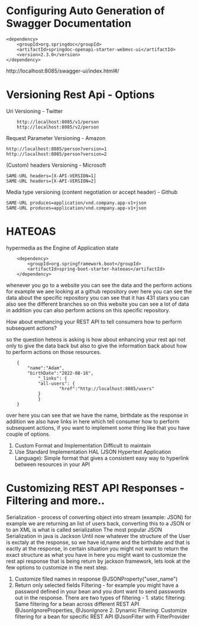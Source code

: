 # Configuring Auto Generation of Swagger Documentation

	<dependency>
		<groupId>org.springdoc</groupId>
		<artifactId>springdoc-openapi-starter-webmvc-ui</artifactId>
		<version>2.3.0</version>
	</dependency>

http://localhost:8085/swagger-ui/index.html#/


# Versioning Rest Api - Options

Uri Versioning - Twitter

		http://localhost:8085/v1/person
 		http://localhost:8085/v2/person
   
Request Parameter Versioning - Amazon

	http://localhost:8085/person?version=1
 	http://localhost:8085/person?version=2
  
(Custom) headers Versioning - Microsoft

	SAME-URL headers=[X-API-VERSION=1]
 	SAME-URL headers=[X-API-VERSION=2]
  
Media type versioning (content negotiation or accept header) - Github

	SAME-URL produces=application/vnd.company.app-v1+json
 	SAME-URL produces=application/vnd.company.app-v1+json




# HATEOAS 
hypermedia as the Engine of Application state

		<dependency>
			<groupId>org.springframework.boot</groupId>
			<artifactId>spring-boot-starter-hateoas</artifactId>
		</dependency>

whenever you go to a website you can see the data and the perform actions for example we aee looking at a github repository over here you can see the data about the specific repository you can see that it has 431 stars you can also see the different branches so on this website you can see a lot of data in addition you can also perform actions on this specific repository. 

How about enehancing your REST API to tell consumers how to perform subsequent actions?

so the question heteos is asking is how about enhancing your rest api not only to give the data back but also to give the information back about how to perform actions on those resources.

		{
			"name":"Adam",
   			"birthDate":"2022-08-16",
      			"_links": {
	 			"all-users": {
     					"href":"http://localhost:8085/users"
	  			}
      			}
	 	}

   
over here you can see that we have the name, birthdate as the response in addition we also have links in here which tell consumer how to perform subsequent actions, if you want to implement some thing like that you have couple of options.

1. Custom Format and Implementation
   	Difficult to maintain
2. Use Standard Implementation
   	HAL (JSON Hypertext Application Language): Simple format that gives a consistent easy way to hyperlink between resources in your API


# Customizing REST API Responses - Filtering and more.. 

 Serialization - process of converting object into stream (example: JSON)
 for example we are returning an list of users back, converting this to a JSON or to an XML is what is called serialization 
 The most popular JSON Serialization in java is Jackson 
 Until now whatever the structure of the User is exctaly at the response, so we have id,name and the birthdate and that is eactly at the response, in certain situation you might not want to return the exact structure as what you have in here you might want to customize the rest api response that is being return by jackson framework, lets look at the few options to customize in the next step.

1. Customize filed names in response
    	@JSONProperty("user_name")
2.  Return only selected fields
   	Filtering - for example you might have a password defined in your bean and you dont want to send passwords out in the response.
    There are two types of filtering -
    	1. static filtering: Same filtering for a bean across different REST API
    		@JsonIgnoreProperties, @JsonIgnore
    	2. Dynamic Filtering: Customize filtering for a bean for specific REST API
    		@JsonFilter with FilterProvider 


